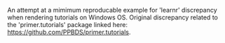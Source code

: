 An attempt at a mimimum reproducable example for 'learnr' discrepancy when rendering tutorials on Windows OS. 
Original discrepancy related to the 'primer.tutorials' package linked here: https://github.com/PPBDS/primer.tutorials. 

